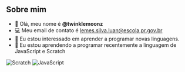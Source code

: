 ## Sobre mim
- 👻 Olá, meu nome é **@twinklemoonz**
- 💻  Meu email de contato é lemes.silva.luan@escola.pr.gov.br
- 💭 Eu estou interessado em aprender a programar novas linguagens.
- 📌 Eu estou aprendendo a programar recentemente a linguagem de JavaScript e Scratch

![Scratch](https://img.shields.io/badge/Scratch-4D97FF?style=for-the-badge&logo=Scratch&logoColor=white)
![JavaScript](https://img.shields.io/badge/JavaScript-323330?style=for-the-badge&logo=javascript&logoColor=F7DF1E)
